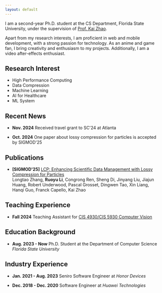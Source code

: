 ```yaml
---
layout: default
---
```


I am a second-year Ph.D. student at the CS Department, Florida State University, under the supervision of [Prof. Kai Zhao](https://ayzk.github.io/).

Apart from my research interests, I am proficient in web and mobile development, with a strong passion for technology. As an anime and game fan, I bring creativity and enthusiasm to my projects. Additionally, I am a video after-effects enthusiast.



## Research Interest
- High Performance Computing
- Data Compression
- Machine Learning
- AI for Healthcare
- ML System

## Recent News
- **Nov. 2024** Received travel grant to SC'24 at Atlanta

- **Oct. 2024** One paper about lossy compression for particles is accepted by SIGMOD'25 

## Publications
- **[SIGMOD'25]** [LCP: Enhancing Scientific Data Management with Lossy Compression for Particles](https://arxiv.org/abs/2411.00761)<br>
Longtao Zhang, **Ruoyu Li**, Congrong Ren, Sheng Di, Jinyang Liu, Jiajun Huang, Robert Underwood, Pascal Grosset, Dingwen Tao, Xin Liang, Hanqi Guo, Franck Capello, Kai Zhao

## Teaching Experience
- **Fall 2024** Teaching Assistant for [CIS 4930/CIS 5930 Computer Vision](https://gaosh.github.io/courses/computer_vision_fall24/)

## Education Background
- **Aug. 2023 - Now** Ph.D. Student at the Department of Computer Science *Florida State University*

## Industry Experience
- **Jan. 2021 - Aug. 2023** Seniro Software Engineer at *Honor Devices*

- **Dec. 2018 - Dec. 2020** Software Engineer at *Huawei Technologies*

